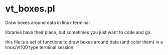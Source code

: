# vt_boxes.pl
Draw boxes around data in linux terminal

libraries have their place, but sometimes you just want to code and go.

this file is a set of functions to draw boxes around data (and color them) in a linux/vt100 type terminal session
